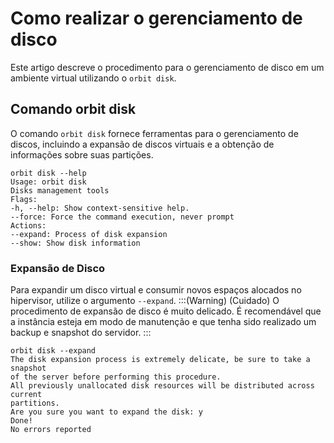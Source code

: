 # Como realizar o gerenciamento de disco

Este artigo descreve o procedimento para o gerenciamento de disco em um ambiente virtual utilizando o `orbit disk`.

## Comando orbit disk
O comando `orbit disk` fornece ferramentas para o gerenciamento de discos, incluindo a expansão de discos virtuais e a obtenção de informações sobre suas partições.
```
orbit disk --help
Usage: orbit disk
Disks management tools
Flags:
-h, --help: Show context-sensitive help.
--force: Force the command execution, never prompt
Actions:
--expand: Process of disk expansion
--show: Show disk information
```
### Expansão de Disco
Para expandir um disco virtual e consumir novos espaços alocados no hipervisor, utilize o argumento `--expand`.
:::(Warning) (Cuidado)
O procedimento de expansão de disco é muito delicado. É recomendável que a instância esteja em modo de manutenção e que tenha sido realizado um backup e snapshot do servidor.
:::
```
orbit disk --expand
The disk expansion process is extremely delicate, be sure to take a snapshot
of the server before performing this procedure.
All previously unallocated disk resources will be distributed across current
partitions.
Are you sure you want to expand the disk: y
Done!
No errors reported
```